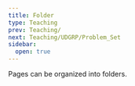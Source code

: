```yaml
---
title: Folder
type: Teaching
prev: Teaching/
next: Teaching/UDGRP/Problem_Set
sidebar:
  open: true
---
```


Pages can be organized into folders.
